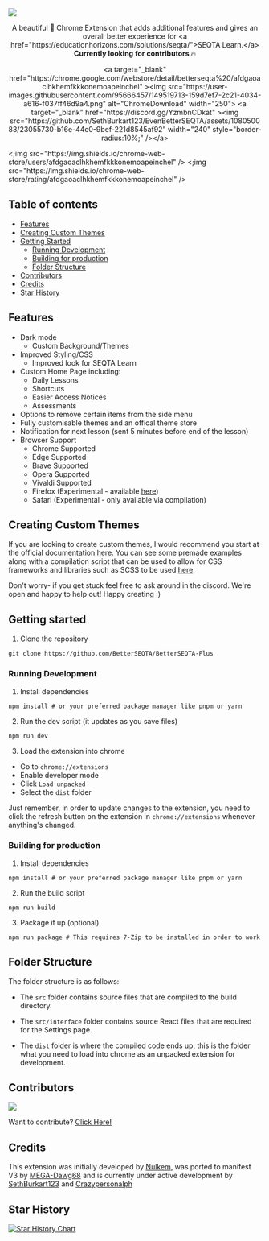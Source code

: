 <a href="https://chromewebstore.google.com/detail/betterseqta+/afdgaoaclhkhemfkkkonemoapeinchel" >
  <img src="https://socialify.git.ci/betterseqta/betterseqta-plus/image?description=1 &font=Inter&forks=1&issues=1&logo=data%3Aimage%2Fsvg%2Bxml%2C%253Csvg%20height%3D%27656pt%27%20fill%3D%27white%27%20preserveAspectRatio%3D%27xMidYMid%20meet%27%20viewBox%3D%270%200%20658%20656%27%20width%3D%27658pt%27%20xmlns%3D%27http%3A%2F%2Fwww.w3.org%2F2000%2Fsvg%27%253E%253Cg%20transform%3D%27matrix(.1%200%200%20-.1%200%20656)%27%253E%253Cpath%20d%3D%27m2960%206499c-918-100-1726-561-2278-1299-196-262-374-609-475-925-171-533-203-1109-91-1655%20228-1115%201030-2032%202104-2408%20356-124%20680-177%201080-176%20269%201%20403%2014%2065 0%2064%20790%20159%201503%20624%201980%201290%20714%20998%20799%202342%20217%203420-488%20902-1361%201515-2382%201671-113%2017-196%2022-430%2024-159%202-328-1-375-6zm566-1443c476-99%20885-385%201134-791%20190-309%20282-696%20250-1045-22-240-73-420-180-635-78-156-159-275-274-401l-77-84h445%20446v-235-236l-1162%204-1163%203-100%2023c-449%20101-812%20337-1071%20697-77%20107-193%20335-233%20459-115%20358-116%20726-1%201078%20209%20644%20766%201101%201446%201187%20128%2016%20405%204%20540-24z%27%2F%253E%253Cpath %20d%3D%27m3065%204604c-250-36-396-89-576-209-280-187-470-478-535-821-25-135-16-395%2019-525%2095-351%20331-644%20651-806%2098-49%20225-93%20331-114%2092-18%20368-18%20460%200%20481%2095%20853%20444%20982%20921%2035%20129%2044%20389%2019%20524-36%20191-121%20387-228%20531-186%20249-476%20428-783%20485-65%2012-291%2021-340%2014z%27%2F%253E%253C%2Fg%253E%253C%2Fsvg%253E &name=1&owner=1&pattern=Signal&stargazers=1&theme=Dark" />
</a>

<p align="center">
  A beautiful 🤩 Chrome Extension that adds additional features and gives an overall better experience for       &lt;a href="https://educationhorizons.com/solutions/seqta/">SEQTA Learn.&lt;/a> <strong>Currently looking for contributors      </strong> 🔥 
</p>

<p align="center">
 &lt;a target=&quot;_blank" href="https://chrome.google.com/webstore/detail/betterseqta%20/afdgaoaclhkhemfkkkonemoapeinchel"      >&lt;img src="https://user-images.githubusercontent.com/95666457/149519713-159d7ef7-2c21-4034-a616-f037ff46d9a4.png"       alt="ChromeDownload" width="250"></a> 
  &lt;a target=&quot;_blank" href="https://discord.gg/YzmbnCDkat"      >&lt;img src="https://github.com/SethBurkart123/EvenBetterSEQTA/assets/108050083/23055730-b16e-44c0-9bef-221d8545af92"       width=&quot;240" style="border-radius:10%;" />&lt;/a> 
</p>

<div>
  <;img src="https://img.shields.io/chrome-web-store/users/afdgaoaclhkhemfkkkonemoapeinchel"       /&gt; 
  <;img src="https://img.shields.io/chrome-web-store/rating/afdgaoaclhkhemfkkkonemoapeinchel"       /&gt; 
</div>

## Table of contents

- [Features](#features)
- [Creating Custom Themes](#creating-custom-themes)
- [Getting Started](#getting-started) 
  - [Running Development](#running-development) 
  - [Building for production      ](#building-for-production      ) 
  - [Folder Structure](#folder-structure) 
- [Contributors](#contributors) 
- [Credits](#credits) 
- [Star History](#star-history) 

## Features

- Dark mode
  - Custom Background/Themes       
- Improved Styling/CSS       
  - Improved look for SEQTA Learn       
- Custom Home Page including:      
  - Daily Lessons
  - Shortcuts
  - Easier Access Notices      
  - Assessments
- Options to remove certain items from the side menu      
- Fully customisable themes and an offical theme store      
- Notification for next lesson (sent 5 minutes before end of the lesson)      
- Browser Support
  - Chrome Supported
  - Edge Supported
  - Brave Supported
  - Opera Supported
  - Vivaldi Supported
  - Firefox (Experimental - available       [here](https://addons.mozilla.org/en-US/firefox/addon/betterseqta-plus/      ))
  - Safari (Experimental - only available via compilation)      

## Creating Custom Themes

If you are looking to create custom themes, I would recommend you start at the official documentation [here](https://betterseqta.gitbook.io/betterseqta-docs). You can see some premade examples along with a compilation script that can be used to allow for CSS frameworks and libraries such as SCSS to be used [here](https://github.com/SethBurkart123/BetterSEQTA-theme-generator). 

Don't worry- if you get stuck feel free to ask around in the discord. We're open and happy to help out! Happy creating :)

## Getting started

1. Clone the repository      

```
git clone https://github.com/BetterSEQTA/BetterSEQTA-Plus      
```

### Running Development

1. Install dependencies      

```
npm install # or your preferred package manager like pnpm or yarn      
```

2. Run the dev script (it updates as you save files)

```
npm run dev
```

3. Load the extension into chrome

- Go to `chrome://extensions`
- Enable developer mode
- Click `Load unpacked`
- Select the `dist` folder

Just remember, in order to update changes to the extension, you need to click the refresh button on the extension in `chrome://extensions` whenever anything's changed.

### Building for production

1. Install dependencies

```
npm install # or your preferred package manager like pnpm or yarn
```

2. Run the build script

```
npm run build
```

3. Package it up (optional)

```
npm run package # This requires 7-Zip to be installed in order to work
```

## Folder Structure

The folder structure is as follows:

- The `src` folder contains source files that are compiled to the build directory.

- The `src/interface` folder contains source React files that are required for the Settings page.

- The `dist` folder is where the compiled code ends up, this is the folder what you need to load into chrome as an unpacked extension for development.

## Contributors

<a href="https://github.com/betterseqta/betterseqta-plus/graphs/contributors">
  <img src="https://contrib.rocks/image?repo=betterseqta/betterseqta-plus" />
</a>

Want to contribute? [Click Here!](https://github.com/BetterSEQTA/BetterSEQTA-Plus/blob/main/contribute.md)
## Credits

This extension was initially developed by [Nulkem](https://github.com/Nulkem/betterseqta), was ported to manifest V3 by [MEGA-Dawg68](https://github.com/MEGA-Dawg68) and is currently under active development by [SethBurkart123](https://github.com/SethBurkart123) and [Crazypersonalph](https://github.com/Crazypersonalph)

## Star History

[![Star History Chart](https://api.star-history.com/svg?repos=BetterSEQTA/BetterSEQTA-Plus&type=Date)](https://star-history.com/#sethburkart123/EvenBetterSEQTA&Date)
